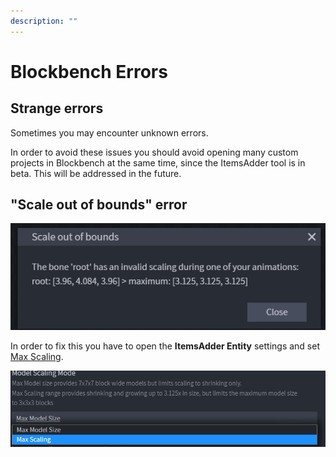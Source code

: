 ```yaml
---
description: ""
---
```


# Blockbench Errors

## Strange errors

Sometimes you may encounter unknown errors.

In order to avoid these issues you should avoid opening many custom projects in Blockbench at the same time, since the ItemsAdder tool is in beta. This will be addressed in the future.

## "Scale out of bounds" error

![](<assets/images/image (104).png>)

In order to fix this you have to open the **ItemsAdder Entity** settings and set [Max Scaling](broken-reference).

![](<assets/images/image (83).png>)